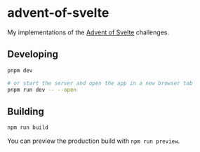 # advent-of-svelte

My implementations of the [Advent of Svelte](https://advent.sveltesociety.dev) challenges.

## Developing

```bash
pnpm dev

# or start the server and open the app in a new browser tab
pnpm run dev -- --open
```

## Building

```bash
npm run build
```

You can preview the production build with `npm run preview`.

